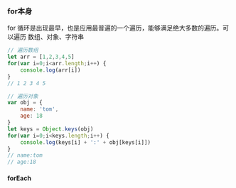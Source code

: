 ### for本身
for 循环是出现最早，也是应用最普遍的一个遍历，能够满足绝大多数的遍历。可以遍历 数组、对象、字符串

```js
// 遍历数组
let arr = [1,2,3,4,5]
for(var i=0;i<arr.length;i++) {
    console.log(arr[i])
}
// 1 2 3 4 5
```
```js
// 遍历对象
var obj = {
    name: 'tom',
    age: 18
}
let keys = Object.keys(obj)
for(var i=0;i<keys.length;i++) {
    console.log(keys[i] + ':' + obj[keys[i]])
}
// name:tom
// age:18
```

#### forEach


